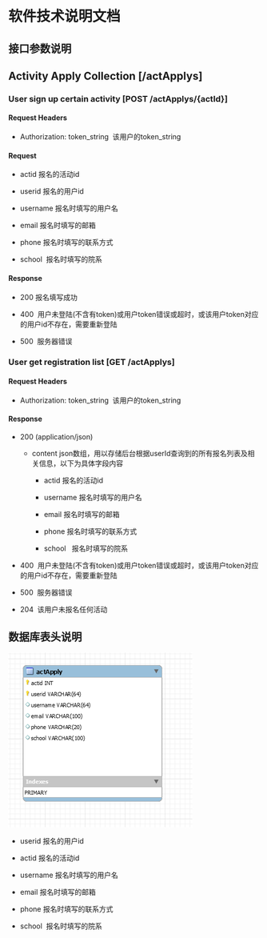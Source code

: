 # 软件技术说明文档

## 接口参数说明

## Activity Apply Collection [/actApplys]

### User sign up certain activity [POST /actApplys/{actId}]

#### Request Headers

- Authorization: token_string
  该用户的token_string
  
#### Request

- actid
  报名的活动id

- userid
  报名的用户id

- username
  报名时填写的用户名

- email
  报名时填写的邮箱
                
- phone
  报名时填写的联系方式
  
- school
  报名时填写的院系

#### Response
- 200
  报名填写成功

- 400
  用户未登陆(不含有token)或用户token错误或超时，或该用户token对应的用户id不存在，需要重新登陆

- 500
  服务器错误


### User get registration list [GET /actApplys]

#### Request Headers

- Authorization: token_string
  该用户的token_string

#### Response 

- 200 (application/json)
  -  content   json数组，用以存储后台根据userId查询到的所有报名列表及相关信息，以下为具体字段内容
    
      - actid
      报名的活动id
    
      - username
      报名时填写的用户名
    
      - email
      报名时填写的邮箱
                    
      - phone
      报名时填写的联系方式
      
      - school
       报名时填写的院系

- 400
  用户未登陆(不含有token)或用户token错误或超时，或该用户token对应的用户id不存在，需要重新登陆

- 500
  服务器错误

- 204
  该用户未报名任何活动

## 数据库表头说明

![数据库字段及类型](./activity-registrant-database.png)

- userid
  报名的用户id

- actid
  报名的活动id

- username
  报名时填写的用户名

- email
  报名时填写的邮箱
                
- phone
  报名时填写的联系方式
  
- school
  报名时填写的院系
